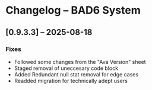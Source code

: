 # Changelog – BAD6 System


## [0.9.3.3] – 2025-08-18

### Fixes
- Followed some changes from the "Ava Version" sheet
- Staged removal of uneccesary code block
- Added Redundant null stat removal for edge cases
- Readded migration for technically adept users
